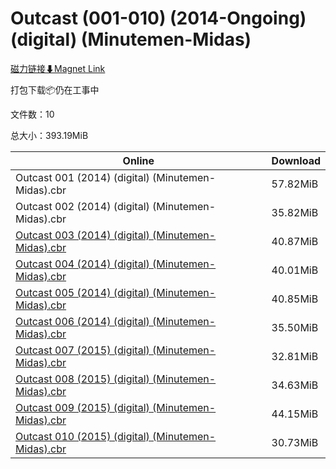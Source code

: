 # Outcast (001-010) (2014-Ongoing) (digital) (Minutemen-Midas)

[磁力链接⬇Magnet Link](magnet:?xt=urn:btih:f83759d6e1c9f51b796c32cc08e6f32f118416b9&dn=Outcast%20%28001-010%29%20%282014-Ongoing%29%20%28digital%29%20%28Minutemen-Midas%29)

打包下载📦仍在工事中

文件数：10

总大小：393.19MiB

Online | Download
--- | ---
Outcast 001 (2014) (digital) (Minutemen-Midas).cbr | 57.82MiB
Outcast 002 (2014) (digital) (Minutemen-Midas).cbr | 35.82MiB
[Outcast 003 (2014) (digital) (Minutemen-Midas).cbr](https://github.com/alicewish/markdown/blob/master/comic/Outcast-003-2014-digital-Minutemen-Midas-cbr.md) | 40.87MiB
[Outcast 004 (2014) (digital) (Minutemen-Midas).cbr](https://github.com/alicewish/markdown/blob/master/comic/Outcast-004-2014-digital-Minutemen-Midas-cbr.md) | 40.01MiB
[Outcast 005 (2014) (digital) (Minutemen-Midas).cbr](https://github.com/alicewish/markdown/blob/master/comic/Outcast-005-2014-digital-Minutemen-Midas-cbr.md) | 40.85MiB
[Outcast 006 (2014) (digital) (Minutemen-Midas).cbr](https://github.com/alicewish/markdown/blob/master/comic/Outcast-006-2014-digital-Minutemen-Midas-cbr.md) | 35.50MiB
[Outcast 007 (2015) (digital) (Minutemen-Midas).cbr](https://github.com/alicewish/markdown/blob/master/comic/Outcast-007-2015-digital-Minutemen-Midas-cbr.md) | 32.81MiB
[Outcast 008 (2015) (digital) (Minutemen-Midas).cbr](https://github.com/alicewish/markdown/blob/master/comic/Outcast-008-2015-digital-Minutemen-Midas-cbr.md) | 34.63MiB
[Outcast 009 (2015) (digital) (Minutemen-Midas).cbr](https://github.com/alicewish/markdown/blob/master/comic/Outcast-009-2015-digital-Minutemen-Midas-cbr.md) | 44.15MiB
[Outcast 010 (2015) (digital) (Minutemen-Midas).cbr](https://github.com/alicewish/markdown/blob/master/comic/Outcast-010-2015-digital-Minutemen-Midas-cbr.md) | 30.73MiB